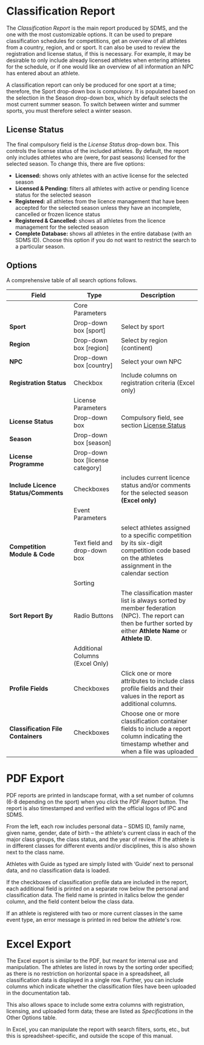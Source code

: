 # Classification Report

The *Classification Report* is the main report produced by SDMS, and the one with the most customizable options. It can be used to prepare classification schedules for competitions, get an overview of all athletes from a country, region, and or sport. It can also be used to review the registration and license status, if this is necessary. For example, it may be desirable to only include already licensed athletes when entering athletes for the schedule, or if one would like an overview of all information an NPC has entered about an athlete.

A classification report can only be produced for one sport at a time; therefore, the Sport drop-down box is compulsory. It is populated based on the selection in the Season drop-down box, which by default selects the most current summer season. To switch between winter and summer sports, you must therefore select a winter season.

## License Status

The final compulsory field is the *License Status* drop-down box. This controls the license status of the included athletes. By default, the report only includes athletes who are (were, for past seasons) licensed for the selected season. To change this, there are five options:
- **Licensed:** shows only athletes with an active license for the selected season
- **Licensed & Pending:** filters all athletes with active or pending licence status for the selected season
- **Registered:** all athletes from the licence management that have been accepted for the selected season unless they have an incomplete, cancelled or frozen licence status
- **Registered & Cancelled:** shows all athletes from the licence management for the selected season
- **Complete Database:** shows all athletes in the entire database (with an SDMS ID). Choose this option if you do not want to restrict the search to a particular season.

## Options

A comprehensive table of all search options follows.

| **Field**                           | **Type**                                                                 | **Description**                                                                                                                                                 |
| ----------------------------------- | ------------------------------------------------------------------------ | --------------------------------------------------------------------------------------------------------------------------------------------------------------- |
|                                     | <span class="table-header center">Core Parameters</span>                 |                                                                                                                                                                 |
| **Sport**                           | Drop-down box [sport]                                                    | Select by sport                                                                                                                                                 |
| **Region**                          | Drop-down box [region]                                                   | Select by region (continent)                                                                                                                                    |
| **NPC**                             | Drop-down box [country]                                                  | Select your own NPC                                                                                                                                             |
| **Registration Status**             | Checkbox                                                                 | Include columns on registration criteria (Excel only)                                                                                                           |
|                                     | <span class="table-header center">License Parameters</span>              |                                                                                                                                                                 |
| **License Status**                  | Drop-down box                                                            | Compulsory field, see section [License Status](#license-status)                                                                                                 |
| **Season**                          | Drop-down box [season]                                                   |                                                                                                                                                                 |
| **License Programme**               | Drop-down box [license category]                                         |                                                                                                                                                                 |
| **Include Licence Status/Comments** | Checkboxes                                                               | includes current licence status and/or comments for the selected season **(Excel only)**                                                                        |
|                                     | <span class="table-header center">Event Parameters</span>                |                                                                                                                                                                 |
| **Competition Module & Code**       | Text field and drop-down box                                             | select athletes assigned to a specific competition by its six-digit competition code based on the athletes assignment in the calendar section                   |
|                                     | <span class="table-header center">Sorting</span>                         |                                                                                                                                                                 |
| **Sort Report By**                  | Radio Buttons                                                            | The classification master list is always sorted by member federation (NPC). The report can then be further sorted by either **Athlete Name** or **Athlete ID**. |
|                                     | <span class="table-header center">Additional Columns (Excel Only)</span> |                                                                                                                                                                 |
| **Profile Fields**                  | Checkboxes                                                               | Click one or more attributes to include class profile fields and their values in the report as additional columns.                                              |
| **Classification File Containers**  | Checkboxes                                                               | Choose one or more classification container fields to include a report column indicating the timestamp whether and when a file was uploaded                     |

# PDF Export

PDF reports are printed in landscape format, with a set number of columns (6-8 depending on the sport) when you click the *PDF Report* button. The report is also timestamped and verified with the official logos of IPC and SDMS.

From the left, each row includes personal data – SDMS ID, family name, given name, gender, date of birth – the athlete's current class in each of the major class groups, the class status, and the year of review. If the athlete is in different classes for different events and/or disciplines, this is also shown next to the class name.

Athletes with Guide as typed are simply listed with ‘Guide’ next to personal data, and no classification data is loaded.

If the checkboxes of classification profile data are included in the report, each additional field is printed on a separate row below the personal and classification data. The field name is printed in italics below the gender column, and the field content below the class data.

If an athlete is registered with two or more current classes in the same event type, an error message is printed in red below the athlete's row.

# Excel Export

The Excel export is similar to the PDF, but meant for internal use and manipulation. The athletes are listed in rows by the sorting order specified; as there is no restriction on horizontal space in a spreadsheet, all classification data is displayed in a single row. Further, you can include columns which indicate whether the classification files have been uploaded in the documentation tab.

This also allows space to include some extra columns with registration, licensing, and uploaded form data; these are listed as *Specifications* in the Other Options table.

In Excel, you can manipulate the report with search filters, sorts, etc., but this is spreadsheet-specific, and outside the scope of this manual.